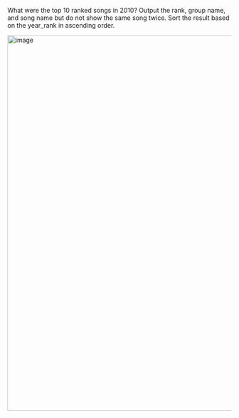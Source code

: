 What were the top 10 ranked songs in 2010?
Output the rank, group name, and song name but do not show the same song twice.
Sort the result based on the year_rank in ascending order.

<img width="845" alt="image" src="https://github.com/user-attachments/assets/ec88d2b2-6ca3-41ea-b622-8de59f52b52a">

